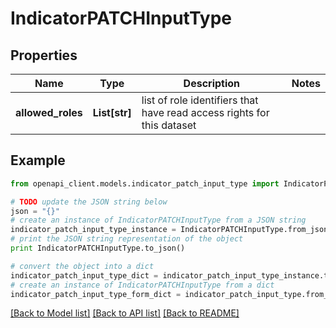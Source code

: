 # IndicatorPATCHInputType


## Properties
Name | Type | Description | Notes
------------ | ------------- | ------------- | -------------
**allowed_roles** | **List[str]** | list of role identifiers that have read access rights for this dataset | 

## Example

```python
from openapi_client.models.indicator_patch_input_type import IndicatorPATCHInputType

# TODO update the JSON string below
json = "{}"
# create an instance of IndicatorPATCHInputType from a JSON string
indicator_patch_input_type_instance = IndicatorPATCHInputType.from_json(json)
# print the JSON string representation of the object
print IndicatorPATCHInputType.to_json()

# convert the object into a dict
indicator_patch_input_type_dict = indicator_patch_input_type_instance.to_dict()
# create an instance of IndicatorPATCHInputType from a dict
indicator_patch_input_type_form_dict = indicator_patch_input_type.from_dict(indicator_patch_input_type_dict)
```
[[Back to Model list]](../README.md#documentation-for-models) [[Back to API list]](../README.md#documentation-for-api-endpoints) [[Back to README]](../README.md)


